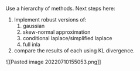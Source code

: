 Use a hierarchy of methods. Next steps here:
1. Implement robust versions of:
	1. gaussian
	2. skew-normal approximation
	3. conditional laplace/simplified laplace
	4. full inla
2. compare the results of each using KL divergence.

![[Pasted image 20220710155053.png]]